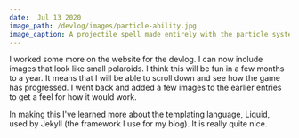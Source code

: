 ```yaml
---
date:  Jul 13 2020
image_path: /devlog/images/particle-ability.jpg
image_caption: A projectile spell made entirely with the particle system in Unity.
---
```


I worked some more on the website for the devlog. I can now include images that look like small polaroids. I think this will be fun in a few months to a year. It means that I will be able to scroll down and see how the game has progressed. I went back and added a few images to the earlier entries to get a feel for how it would work.

In making this I've learned more about the templating language, Liquid, used by Jekyll (the framework I use for my blog). It is really quite nice.